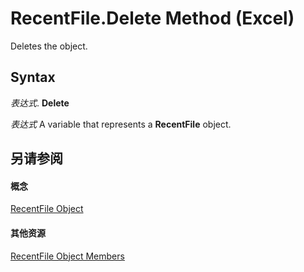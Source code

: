 
# RecentFile.Delete Method (Excel)

Deletes the object.


## Syntax

 _表达式_. **Delete**

 _表达式_ A variable that represents a **RecentFile** object.


## 另请参阅


#### 概念


[RecentFile Object](39d0a969-179d-a7bd-e5ab-7baf7930712a.md)
#### 其他资源


[RecentFile Object Members](http://msdn.microsoft.com/library/af06db48-f17a-9039-d252-728001dea3dc%28Office.15%29.aspx)